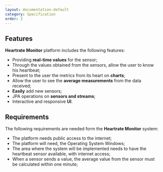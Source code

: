 ```yaml
---
layout: documentation-default
category: Specification
order: 2
---
```


## Features

**Heartrate Monitor** platform includes the following features:

* Providing **real-time values** for the sensor;
* Through the values obtained from the sensors, allow the user to know his heartbeat;
* Present to the user the metrics from its heart on **charts**;
* Allow the user to see the **average measurements** from the data received;
* **Easily** add new sensors;
* JPA operations on **sensors and streams**;
* Interactive and responsive **UI**.

## Requirements

The following requirements are needed form the **Heartrate Monitor** system:

* The platform needs public access to the internet;
* The platform will need, the Operating System Windows;
* The area where the system will be implemented needs to have the heartbeat sensor available, with internet access;
* When a sensor sends a value, the average value from the sensor must be calculated within one minute;

